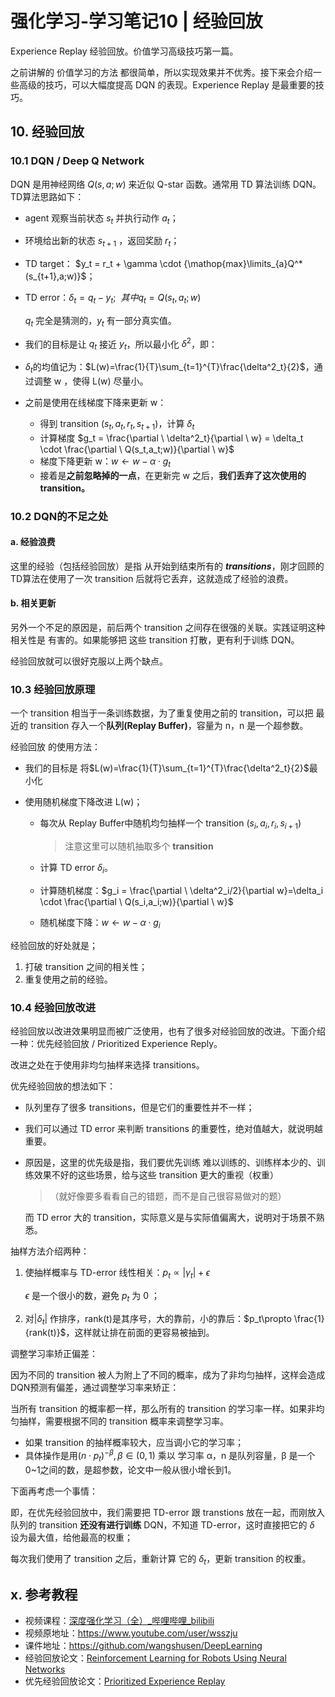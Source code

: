 # 强化学习-学习笔记10 | 经验回放

Experience Replay 经验回放。价值学习高级技巧第一篇。

之前讲解的 价值学习的方法 都很简单，所以实现效果并不优秀。接下来会介绍一些高级的技巧，可以大幅度提高 DQN 的表现。Experience Replay 是最重要的技巧。



## 10. 经验回放

### 10.1 DQN / Deep Q Network

DQN 是用神经网络 $Q(s,a;w)$ 来近似 Q-star 函数。通常用 TD 算法训练 DQN。TD算法思路如下：

- agent 观察当前状态 $s_t$ 并执行动作 $a_t$；

- 环境给出新的状态 $s_{t+1}$ ，返回奖励 $r_t$；

- TD target： $y_t = r_t + \gamma \cdot {\mathop{max}\limits_{a}Q^*(s_{t+1},a;w)}$；

- TD error：$\delta_t = q_t - y_t; \ \ 其中q_t=Q(s_t,a_t;w)$

  $q_t$ 完全是猜测的，$y_t$ 有一部分真实值。

- 我们的目标是让 $q_t$ 接近 $y_t$，所以最小化 $\delta^2$，即：

- $\delta_t$的均值记为：$L(w)=\frac{1}{T}\sum_{t=1}^{T}\frac{\delta^2_t}{2}$，通过调整 w ，使得 L(w) 尽量小。

- 之前是使用在线梯度下降来更新 w：

  - 得到 transition $(s_t,a_t,r_t,s_{t+1})$，计算 $\delta_t$
  - 计算梯度 $g_t = \frac{\partial \ \delta^2_t}{\partial \ w} = \delta_t \cdot \frac{\partial \ Q(s_t,a_t;w)}{\partial \ w}$
  - 梯度下降更新 w：$w \leftarrow w-\alpha\cdot g_t$
  - 接着是**之前忽略掉的一点**，在更新完 w 之后，**我们丢弃了这次使用的 transition。**



### 10.2 DQN的不足之处

#### a. 经验浪费

这里的经验（包括经验回放）是指 从开始到结束所有的 ***transitions***，刚才回顾的TD算法在使用了一次 transition 后就将它丢弃，这就造成了经验的浪费。



#### b. 相关更新

另外一个不足的原因是，前后两个 transition 之间存在很强的关联。实践证明这种相关性是 有害的。如果能够把 这些 transition 打散，更有利于训练 DQN。



经验回放就可以很好克服以上两个缺点。



### 10.3 经验回放原理

一个 transition 相当于一条训练数据，为了重复使用之前的 transition，可以把 最近的 transition 存入一个**队列(Replay Buffer)**，容量为 n，n 是一个超参数。

经验回放 的使用方法：

- 我们的目标是 将$L(w)=\frac{1}{T}\sum_{t=1}^{T}\frac{\delta^2_t}{2}$最小化

- 使用随机梯度下降改进 L(w)；

  - 每次从 Replay Buffer中随机均匀抽样一个 transition $(s_i,a_i,r_i,s_{i+1})$

    > 注意这里可以随机抽取多个 **transition**

  - 计算 TD error $\delta_i$。

  - 计算随机梯度：$g_i = \frac{\partial \ \delta^2_i/2}{\partial w}=\delta_i \cdot \frac{\partial \ Q(s_i,a_i;w)}{\partial \ w}$

  - 随机梯度下降：$w \leftarrow w-\alpha\cdot g_i$



经验回放的好处就是；

1. 打破 transition 之间的相关性；
2. 重复使用之前的经验。



### 10.4 经验回放改进

经验回放以改进效果明显而被广泛使用，也有了很多对经验回放的改进。下面介绍一种：优先经验回放 / Prioritized Experience Reply。

改进之处在于使用非均匀抽样来选择 transitions。



优先经验回放的想法如下：

- 队列里存了很多 transitions，但是它们的重要性并不一样；

- 我们可以通过 TD error 来判断 transitions 的重要性，绝对值越大，就说明越重要。

- 原因是，这里的优先级是指，我们要优先训练 难以训练的、训练样本少的、训练效果不好的这些场景，给与这些 transition 更大的重视（权重）

  > （就好像要多看看自己的错题，而不是自己很容易做对的题）

  而 TD error 大的 transition，实际意义是与实际值偏离大，说明对于场景不熟悉。



抽样方法介绍两种：

1. 使抽样概率与 TD-error 线性相关：$p_t\propto|\gamma_t|+\epsilon$

   $\epsilon$ 是一个很小的数，避免 $p_t$ 为 0 ；

2. 对$|\delta_t|$ 作排序，rank(t)是其序号，大的靠前，小的靠后：$p_t\propto \frac{1}{rank(t)}$，这样就让排在前面的更容易被抽到。



调整学习率矫正偏差：

因为不同的 transition 被人为附上了不同的概率，成为了非均匀抽样，这样会造成 DQN预测有偏差，通过调整学习率来矫正：

当所有 transition 的概率都一样，那么所有的 transition 的学习率一样。如果非均匀抽样，需要根据不同的 transition 概率来调整学习率。

- 如果 transition 的抽样概率较大，应当调小它的学习率；
- 具体操作是用$(n \cdot p_t)^{-\beta},\beta\in(0,1)$ 乘以 学习率 α，n 是队列容量，β 是一个0~1之间的数，是超参数，论文中一般从很小增长到1。



下面再考虑一个事情：

即，在优先经验回放中，我们需要把 TD-error 跟 transtions 放在一起，而刚放入队列的 transition **还没有进行训练** DQN，不知道 TD-error，这时直接把它的 $\delta$ 设为最大值，给他最高的权重；

每次我们使用了 transition 之后，重新计算 它的 $\delta_t$，更新 transition 的权重。




## x. 参考教程

- 视频课程：[深度强化学习（全）_哔哩哔哩_bilibili](https://www.bilibili.com/video/BV1rv41167yx)
- 视频原地址：https://www.youtube.com/user/wsszju
- 课件地址：https://github.com/wangshusen/DeepLearning
- 经验回放论文：[Reinforcement Learning for Robots Using Neural Networks](http://isl.anthropomatik.kit.edu/pdf/Lin1993.pdf)
- 优先经验回放论文：[Prioritized Experience Replay](https://arxiv.org/abs/1511.05952)

